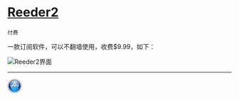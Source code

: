 # [Reeder2](https://itunes.apple.com/us/app/reeder-2/id880001334?ls=1&mt=12)  

`付费`

一款订阅软件，可以不翻墙使用，收费$9.99，如下：

![Reeder2界面][1]




[1]: http://xuelangzf-github.qiniudn.com/20141111_reeder2.png

---
[![](../resource/apps.png)](http://github.com/xuelangZF/MacOSX/blob/gh-pages/apps/apps_summary.md)
